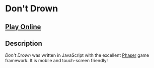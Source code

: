 # Don't Drown

## [Play Online](https://pippinbarr.github.io/dont-drown/)

## Description
*Don't Drown* was written in JavaScript with the excellent [Phaser](http://phaser.io/) game framework. It is mobile and touch-screen friendly!
